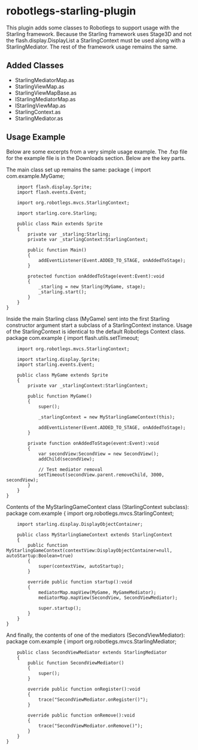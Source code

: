 # robotlegs-starling-plugin

This plugin adds some classes to Robotlegs to support usage with the Starling framework. Because the Starling framework uses Stage3D and not the flash.display.DisplayList a StarlingContext must be used along with a StarlingMediator. The rest of the framework usage remains the same.

Added Classes
-------------
* StarlingMediatorMap.as
* StarlingViewMap.as
* StarlingViewMapBase.as
* IStarlingMediatorMap.as
* IStarlingViewMap.as
* StarlingContext.as
* StarlingMediator.as


Usage Example
-------------
Below are some excerpts from a very simple usage example. The .fxp file for the example file is in the Downloads section. Below are the key parts.

The main class set up remains the same:
	package
	{
		import com.example.MyGame;

		import flash.display.Sprite;
		import flash.events.Event;

		import org.robotlegs.mvcs.StarlingContext;

		import starling.core.Starling;

		public class Main extends Sprite
		{
			private var _starling:Starling;
			private var _starlingContext:StarlingContext;

			public function Main()
			{
				addEventListener(Event.ADDED_TO_STAGE, onAddedToStage);
			}

			protected function onAddedToStage(event:Event):void
			{
				_starling = new Starling(MyGame, stage);
				_starling.start();
			}
		}
	}


Inside the main Starling class (MyGame) sent into the first Starling constructor argument start a subclass of a StarlingContext instance. Usage of the StarlingContext is identical to the default Robotlegs Context class.
	package com.example
	{
		import flash.utils.setTimeout;

		import org.robotlegs.mvcs.StarlingContext;

		import starling.display.Sprite;
		import starling.events.Event;

		public class MyGame extends Sprite
		{
			private var _starlingContext:StarlingContext;

			public function MyGame()
			{
				super();

				_starlingContext = new MyStarlingGameContext(this);

				addEventListener(Event.ADDED_TO_STAGE, onAddedToStage);
			}

			private function onAddedToStage(event:Event):void
			{
				var secondView:SecondView = new SecondView();
				addChild(secondView);

				// Test mediator removal
				setTimeout(secondView.parent.removeChild, 3000, secondView);
			}
		}
	}

Contents of the MyStarlingGameContext class (StarlingContext subclass):
	package com.example
	{
		import org.robotlegs.mvcs.StarlingContext;

		import starling.display.DisplayObjectContainer;

		public class MyStarlingGameContext extends StarlingContext
		{
			public function MyStarlingGameContext(contextView:DisplayObjectContainer=null, autoStartup:Boolean=true)
			{
				super(contextView, autoStartup);
			}

			override public function startup():void
			{
				mediatorMap.mapView(MyGame, MyGameMediator);
				mediatorMap.mapView(SecondView, SecondViewMediator);

				super.startup();
			}
		}
	}

And finally, the contents of one of the mediators (SecondViewMediator):
	package com.example
	{
		import org.robotlegs.mvcs.StarlingMediator;

		public class SecondViewMediator extends StarlingMediator
		{
			public function SecondViewMediator()
			{
				super();
			}

			override public function onRegister():void
			{
				trace("SecondViewMediator.onRegister()");
			}

			override public function onRemove():void
			{
				trace("SecondViewMediator.onRemove()");
			}
		}
	}
